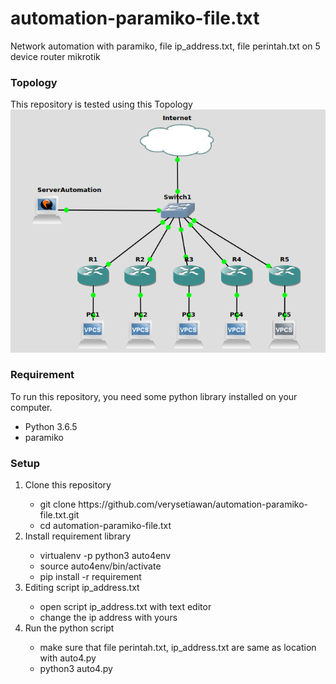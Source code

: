 # automation-paramiko-file.txt
Network automation with paramiko, file ip_address.txt, file perintah.txt on 5 device router mikrotik
<h3>Topology</h3>
This repository is tested using this Topology
<img src="auto4.png">

<h3>Requirement</h3>
To run this repository, you need some python library installed on your computer.
<ul>
    <li>Python 3.6.5</li>
    <li>paramiko</li>
</ul>    
<h3>Setup</h3>
<ol>
    <li>Clone this repository</li>
        <ul>
            <li>git clone https://github.com/verysetiawan/automation-paramiko-file.txt.git</li>
            <li>cd automation-paramiko-file.txt</li>
        </ul>
    <li>Install requirement library</li>
        <ul>
            <li>virtualenv -p python3 auto4env</li>
            <li>source auto4env/bin/activate</li>
            <li>pip install -r requirement</li>
        </ul>
     <li>Editing script ip_address.txt</li>
        <ul>
            <li>open script ip_address.txt with text editor</li>
            <li>change the ip address with yours</li>
       </ul>
    <li>Run the python script</li>
        <ul>
            <li>make sure that file perintah.txt, ip_address.txt are same as location with auto4.py</li>
            <li>python3 auto4.py</li>
        </ul>
